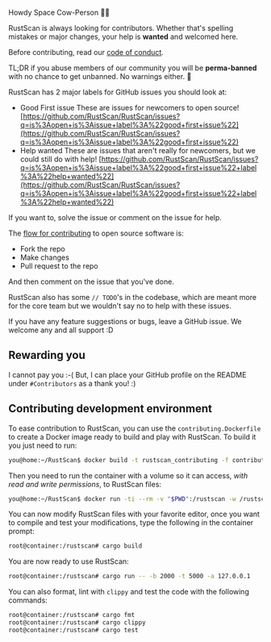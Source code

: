 Howdy Space Cow-Person 🤠🌌

RustScan is always looking for contributors. Whether that's spelling mistakes or major changes, your help is **wanted** and welcomed here.

Before contributing, read our [code of conduct](https://github.com/RustScan/RustScan/blob/master/CODE_OF_CONDUCT.md).

TL;DR if you abuse members of our community you will be **perma-banned** with no chance to get unbanned. No warnings either. 🤗

RustScan has 2 major labels for GitHub issues you should look at:
* Good First issue
These are issues for newcomers to open source!
[https://github.com/RustScan/RustScan/issues?q=is%3Aopen+is%3Aissue+label%3A%22good+first+issue%22](https://github.com/RustScan/RustScan/issues?q=is%3Aopen+is%3Aissue+label%3A%22good+first+issue%22)
* Help wanted
These are issues that aren't really for newcomers, but we could still do with help!
[https://github.com/RustScan/RustScan/issues?q=is%3Aopen+is%3Aissue+label%3A%22good+first+issue%22+label%3A%22help+wanted%22](https://github.com/RustScan/RustScan/issues?q=is%3Aopen+is%3Aissue+label%3A%22good+first+issue%22+label%3A%22help+wanted%22)

If you want to, solve the issue or comment on the issue for help.

The [flow for contributing](https://guides.github.com/introduction/flow/) to open source software is:
* Fork the repo
* Make changes
* Pull request to the repo

And then comment on the issue that you've done.

RustScan also has some `// TODO`'s in the codebase, which are meant more for the core team but we wouldn't say no to help with these issues.

If you have any feature suggestions or bugs, leave a GitHub issue. We welcome any and all support :D

## Rewarding you
I cannot pay you :-( But, I can place your GitHub profile on the README under `#Contributors` as a thank you! :)

## Contributing development environment

To ease contribution to RustScan, you can use the `contributing.Dockerfile` to create a Docker image ready to build and play with RustScan.
To build it you just need to run:

```bash
you@home:~/RustScan$ docker build -t rustscan_contributing -f contributing.Dockerfile
```

Then you need to run the container with a volume so it can access, *with read and write permissions*, to RustScan files:

```bash
you@home:~/RustScan$ docker run -ti --rm -v "$PWD":/rustscan -w /rustscan rustscan_contributing bash
```

You can now modify RustScan files with your favorite editor, once you want to compile and test your modifications, type the following in the container prompt:

```bash
root@container:/rustscan# cargo build
```

You are now ready to use RustScan:

```bash
root@container:/rustscan# cargo run -- -b 2000 -t 5000 -a 127.0.0.1
```

You can also format, lint with `clippy` and test the code with the following commands:

```bash
root@container:/rustscan# cargo fmt
root@container:/rustscan# cargo clippy
root@container:/rustscan# cargo test
```